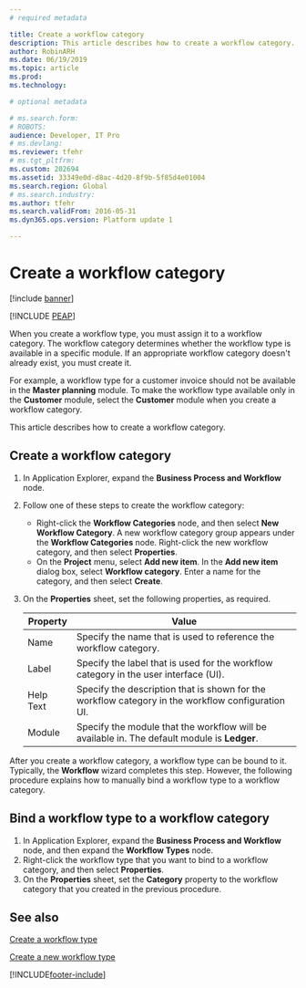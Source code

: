 ```yaml
---
# required metadata

title: Create a workflow category
description: This article describes how to create a workflow category.
author: RobinARH
ms.date: 06/19/2019
ms.topic: article
ms.prod: 
ms.technology: 

# optional metadata

# ms.search.form: 
# ROBOTS: 
audience: Developer, IT Pro
# ms.devlang: 
ms.reviewer: tfehr
# ms.tgt_pltfrm: 
ms.custom: 202694
ms.assetid: 33349e0d-d8ac-4d20-8f9b-5f85d4e01004
ms.search.region: Global
# ms.search.industry: 
ms.author: tfehr
ms.search.validFrom: 2016-05-31
ms.dyn365.ops.version: Platform update 1

---
```

# Create a workflow category

[!include [banner](../includes/banner.md)]


[!INCLUDE [PEAP](../../../includes/peap-1.md)]

When you create a workflow type, you must assign it to a workflow category. The workflow category determines whether the workflow type is available in a specific module. If an appropriate workflow category doesn't already exist, you must create it.

For example, a workflow type for a customer invoice should not be available in the **Master planning** module. To make the workflow type available only in the **Customer** module, select the **Customer** module when you create a workflow category.

This article describes how to create a workflow category.

## Create a workflow category

1. In Application Explorer, expand the **Business Process and Workflow** node.
2. Follow one of these steps to create the workflow category:

    + Right-click the **Workflow Categories** node, and then select **New Workflow Category**. A new workflow category group appears under the **Workflow Categories** node. Right-click the new workflow category, and then select **Properties**.
    + On the **Project** menu, select **Add new item**. In the **Add new item** dialog box, select **Workflow category**. Enter a name for the category, and then select **Create**.

3. On the **Properties** sheet, set the following properties, as required.

    | Property | Value |
    |---|---|
    | Name | Specify the name that is used to reference the workflow category. |
    | Label | Specify the label that is used for the workflow category in the user interface (UI). |
    | Help Text | Specify the description that is shown for the workflow category in the workflow configuration UI. |
    | Module | Specify the module that the workflow will be available in. The default module is **Ledger**. |

After you create a workflow category, a workflow type can be bound to it. Typically, the **Workflow** wizard completes this step. However, the following procedure explains how to manually bind a workflow type to a workflow category.

## Bind a workflow type to a workflow category

1. In Application Explorer, expand the **Business Process and Workflow** node, and then expand the **Workflow Types** node.
2. Right-click the workflow type that you want to bind to a workflow category, and then select **Properties**.
3. On the **Properties** sheet, set the **Category** property to the workflow category that you created in the previous procedure.

## See also

[Create a workflow type](workflow-type-create.md)

[Create a new workflow type](workflow-type-create-new.md)


[!INCLUDE[footer-include](../../../includes/footer-banner.md)]